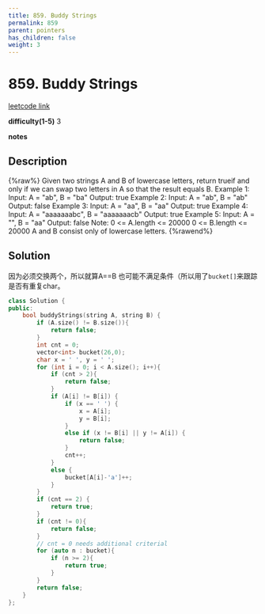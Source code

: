 ```yaml
---
title: 859. Buddy Strings 
permalink: 859
parent: pointers
has_children: false
weight: 3
---
```

# 859. Buddy Strings 

[leetcode link](https://leetcode.com/problems/buddy-strings/)

**difficulty(1-5)**
3

**notes**

## Description

{%raw%}
Given two strings A and B of lowercase letters, return trueif and only if we can swap two letters in A so that the result equals B.
Example 1:
Input: A = "ab", B = "ba"
Output: true
Example 2:
Input: A = "ab", B = "ab"
Output: false
Example 3:
Input: A = "aa", B = "aa"
Output: true
Example 4:
Input: A = "aaaaaaabc", B = "aaaaaaacb"
Output: true
Example 5:
Input: A = "", B = "aa"
Output: false
Note:
0 <= A.length <= 20000
0 <= B.length <= 20000
A and B consist only of lowercase letters.
{%rawend%}

## Solution

因为必须交换两个，所以就算A==B 也可能不满足条件（所以用了`bucket[]`来跟踪是否有重复char。

```c++
class Solution {
public:
    bool buddyStrings(string A, string B) {
        if (A.size() != B.size()){
            return false;
        }
        int cnt = 0;
        vector<int> bucket(26,0);
        char x = ' ', y = ' ';
        for (int i = 0; i < A.size(); i++){
            if (cnt > 2){
                return false;
            }
            if (A[i] != B[i]) {
                if (x == ' ') {
                    x = A[i];
                    y = B[i];
                }
                else if (x != B[i] || y != A[i]) {
                    return false;
                }
                cnt++;
            }
            else {
                bucket[A[i]-'a']++;
            }
        }
        if (cnt == 2) {
            return true;
        }
        if (cnt != 0){
            return false;
        }
        // cnt = 0 needs additional criterial
        for (auto n : bucket){
            if (n >= 2){
                return true;
            }
        }
        return false;
    }
};
```

<!-- 
Default label
{: .label }

Blue label
{: .label .label-blue }

Stable
{: .label .label-green }

New release
{: .label .label-purple }

Coming soon
{: .label .label-yellow }

Deprecated
{: .label .label-red } -->

